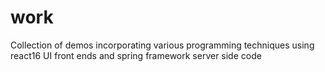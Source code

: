 # work

Collection of demos incorporating various programming techniques using react16 UI front ends and spring framework server side code
